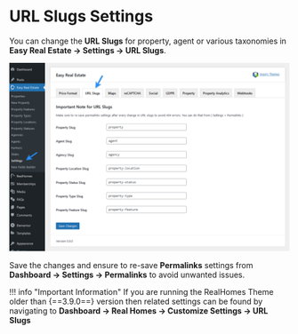 # URL Slugs Settings

You can change the **URL Slugs** for property, agent or various taxonomies in **Easy Real Estate → Settings → URL Slugs**.

![RealHomes Documentation](images/ere-tabs/url-slugs.png)

Save the changes and ensure to re-save **Permalinks** settings from **Dashboard → Settings → Permalinks** to avoid unwanted issues.

!!! info "Important Information"
    If you are running the RealHomes Theme older than {==3.9.0==} version then related settings can be found by navigating to **Dashboard → Real Homes → Customize Settings → URL Slugs**